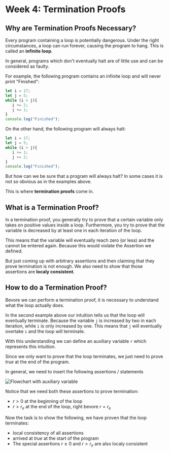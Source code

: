 # Week 4: Termination Proofs

## Why are Termination Proofs Necessary?

Every program containing a loop is potentially dangerous. Under the right circumstances, a loop can run forever, causing the program to hang. This is called an **infinite loop**.

In general, programs which don't eventually halt are of little use and can be considered as faulty.

For example, the following program contains an infinite loop and will never print "Finished":

```typescript
let i = 17;
let j = 5;
while (i > j){
   i += 2;
   j += 1;
}
console.log("Finished");
```

On the other hand, the following program will always halt:

```typescript
let i = 17;
let j = 5;
while (i > j){
   i += 1;
   j += 2;
}
console.log("Finished");
```

But how can we be sure that a program will always halt? In some cases it is not so obvious as in the examples above.

This is where **termination proofs** come in.

## What is a Termination Proof?

In a termination proof, you generally try to prove that a certain variable only takes on positive values inside a loop. Furthermore, you try to prove that the variable is decreased by at least one in each iteration of the loop.

This means that the variable will eventually reach zero (or less) and the cannot be entered again. Because this would violate the Assertion we defined.

But just coming up with arbitrary assertions and then claiming that they prove termination is not enough. We also need to show that those assertions are **localy consistent**.

## How to do a Termination Proof?

Bevore we can perform a termination proof, it is necessary to understand what the loop actually does.

In the second example above our intuition tells us that the loop will eventually terminate. Because the variable `j` is increased by two in each iteration, while `i` is only increased by one. This means that `j` will eventually overtake `i` and the loop will terminate.

With this understanding we can define an auxiliary variable `r` which represents this intuition.

Since we only want to prove that the loop terminates, we just need to prove $true$ at the end of the program.

In general, we need to insert the following assertions / statements

![Flowchart with auxiliary variable](./material/w04-termination/images/program_with_assertions.png)

Notice that we need both these assertions to prove termination:

+ $r > 0$ at the beginning of the loop
+ $r > r_e$ at the end of the loop, right bevore $r = r_e$

Now the task is to show the following, we have proven that the loop terminates:

+ local consistency of all assertions
+ arrived at $true$ at the start of the program
+ The special assertions $r \geq 0$ and $r > r_e$ are also localy consistent
